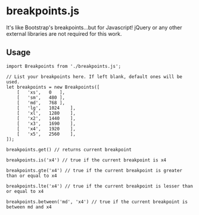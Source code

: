 # breakpoints.js

It's like Bootstrap's breakpoints...but for Javascript! jQuery or any other external libraries are not required for this work.

## Usage

```
import Breakpoints from './breakpoints.js';

// List your breakpoints here. If left blank, default ones will be used.
let breakpoints = new Breakpoints([
	[	'xs',	0	],
	[	'sm',	480	],
	[	'md',	768	],
	[	'lg',	1024	],
	[	'xl',	1280	],
	[	'x2',	1440	],
	[	'x3',	1690	],
	[	'x4',	1920	],
	[	'x5',	2560	],
]);

breakpoints.get() // returns current breakpoint

breakpoints.is('x4') // true if the current breakpoint is x4

breakpoints.gte('x4') // true if the current breakpoint is greater than or equal to x4

breakpoints.lte('x4') // true if the current breakpoint is lesser than or equal to x4

breakpoints.between('md', 'x4') // true if the current breakpoint is between md and x4
```